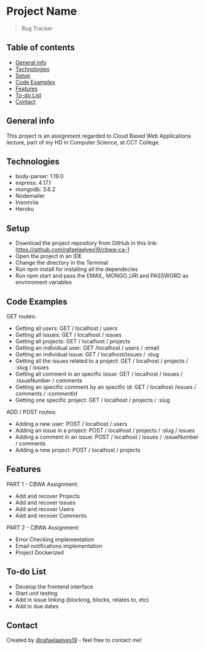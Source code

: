 # Project Name
> Bug Tracker


## Table of contents
* [General info](#general-info)
* [Technologies](#technologies)
* [Setup](#setup)
* [Code Examples](#code-examples)
* [Features](#features)
* [To-do List](#to-do-list)
* [Contact](#contact)


## General info
This project is an assignment regarded to Cloud Based Web Applications lecture, part of my HD in Computer Science, at CCT College. 


## Technologies 
* body-parser: 1.19.0
* express: 4.17.1
* mongodb: 3.6.2
* Nodemailer
* Insomnia
* Heroku


## Setup
* Download the project repository from GitHub in this link: https://github.com/rafaelaalves19/cbwa-ca-1
* Open the project in an IDE
* Change the directory in the Terminal 
* Run npm install for installing all the dependecies
* Run npm start and pass the EMAIL, MONGO_URI and PASSWORD as envinroment variables


## Code Examples
GET routes: 
* Getting all users: GET / localhost / users
* Getting all issues: GET / localhost / issues
* Getting all projects: GET / localhost / projects
* Getting an individual user: GET /localhost / users / :email
* Getting an individual issue: GET / localhost/issues / :slug
* Getting all the issues related to a project: GET / localhost / projects / :slug / issues
* Getting all comment in an specific issue: GET / localhost / issues / :issueNumber / comments
* Getting an specific comment by an specific id: GET / localhost /issues / comments / :commentId
* Getting one specific project: GET / localhost / projects / :slug


ADD / POST routes:
* Adding a new user: POST / localhost / users
* Adding an issue in a project: POST / localhost / projects / :slug / issues
* Adding a comment in an issue: POST / localhost / issues / :issueNumber / comments
* Adding a new project: POST / localhost / projects



## Features
PART 1 - CBWA Assignment:
* Add and recover Projects
* Add and recover Issues
* Add and recover Users
* Add and recover Comments

PART 2 - CBWA Assignment:
* Error Checking implementation 
* Email notifications implementation
* Project Dockerized


## To-do List
* Develop the frontend interface
* Start unit testing
* Add in issue linking (blocking, blocks, relates to, etc)
* Add in due dates


## Contact
Created by [@rafaelaalves19](https://github.com/rafaelaalves19) - feel free to contact me!